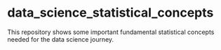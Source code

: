 # data_science_statistical_concepts
This repository shows some important fundamental statistical concepts needed for the data science journey. 
